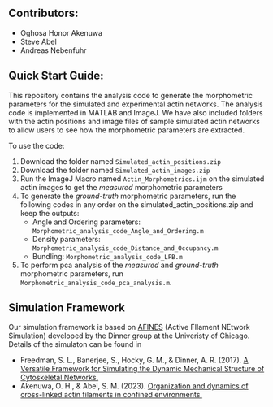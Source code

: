 ## Contributors:
- Oghosa Honor Akenuwa
- Steve Abel
- Andreas Nebenfuhr

## Quick Start Guide:

This repository contains the analysis code to generate the morphometric parameters for the simulated and experimental actin networks. The analysis code is implemented in MATLAB and ImageJ.
We have also included folders with the actin positions and image files of sample simulated actin networks to allow users to see how the morphometric parameters are extracted.

To use the code:
1. Download the folder named `Simulated_actin_positions.zip`
2. Download the folder named `Simulated_actin_images.zip`
3. Run the ImageJ Macro named `Actin_Morphometrics.ijm` on the simulated actin images to get the _measured_ morphometric parameters
4. To generate the _ground-truth_ morphometric parameters, run the following codes in any order on the simulated_actin_positions.zip and keep the outputs:
	- Angle and Ordering parameters: `Morphometric_analysis_code_Angle_and_Ordering.m`
	* Density parameters: `Morphometric_analysis_code_Distance_and_Occupancy.m`
	+ Bundling: `Morphometric_analysis_code_LFB.m`
5. To perform pca analysis of the _measured_ and _ground-truth_ morphometric parameters, run `Morphometric_analysis_code_pca_analysis.m`.

## Simulation Framework
Our simulation framework is based on [AFINES](https://github.com/Simfreed/AFINES.git) (Active FIlament NEtwork Simulation) developed by the Dinner group at the Univeristy of Chicago.
Details of the simulaton can be found in 
* Freedman, S. L., Banerjee, S., Hocky, G. M., & Dinner, A. R. (2017). [A Versatile Framework for Simulating the Dynamic Mechanical Structure of Cytoskeletal Networks.](https://doi.org/10.1016/j.bpj.2017.06.003)
* Akenuwa, O. H., & Abel, S. M. (2023). [Organization and dynamics of cross-linked actin filaments in confined environments.](https://doi.org/10.1016/j.bpj.2022.11.2944)

